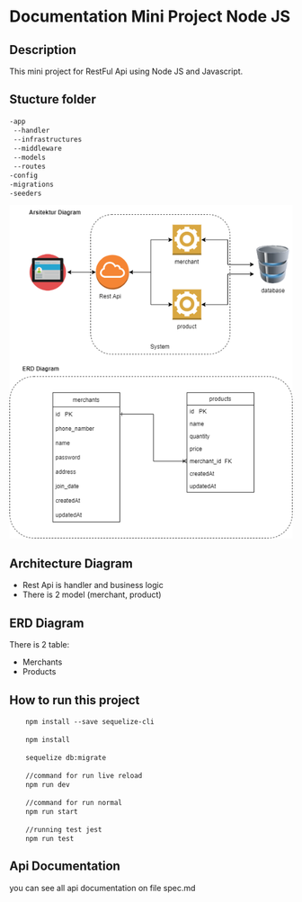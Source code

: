 # Documentation Mini Project Node JS

## Description
This mini project for RestFul Api using Node JS and Javascript.

## Stucture folder
```console
-app
 --handler
 --infrastructures
 --middleware
 --models
 --routes
-config
-migrations
-seeders
```
![mini project nodejs](https://github.com/yuki216/mini_project_nodejs/blob/main/arsitektur%20_%20erd.png?raw=true)

## Architecture Diagram
- Rest Api is handler and business logic
- There is 2 model (merchant, product) 
## ERD Diagram
There is 2 table:
- Merchants 
- Products

## How to run this project
```console
    npm install --save sequelize-cli

    npm install

    sequelize db:migrate 

    //command for run live reload
    npm run dev 

    //command for run normal
    npm run start 

    //running test jest
    npm run test
```
## Api Documentation
you can see all api documentation on file spec.md
